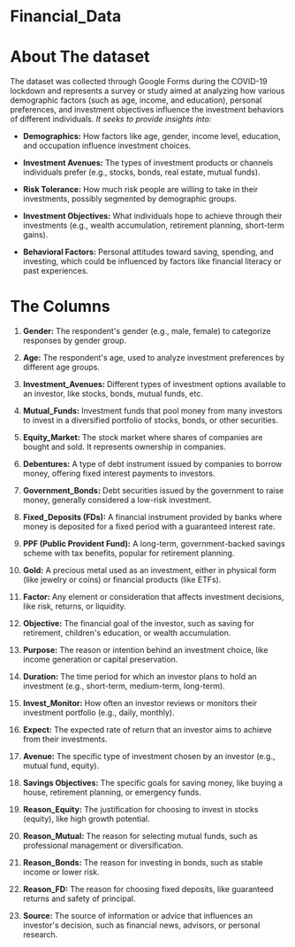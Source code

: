# Financial_Data

# About The dataset
The dataset was collected through Google Forms during the COVID-19 lockdown and represents a survey or study aimed at analyzing how various demographic factors (such as age, income, and education), personal preferences, and investment objectives influence the investment behaviors of different individuals.
*It seeks to provide insights into:*

* **Demographics:** How factors like age, gender, income level, education, and occupation influence investment choices.

* **Investment Avenues:** The types of investment products or channels individuals prefer (e.g., stocks, bonds, real estate, mutual funds).

* **Risk Tolerance:** How much risk people are willing to take in their investments, possibly segmented by demographic groups.

* **Investment Objectives:** What individuals hope to achieve through their investments (e.g., wealth accumulation, retirement planning, short-term gains).

* **Behavioral Factors:** Personal attitudes toward saving, spending, and investing, which could be influenced by factors like financial literacy or past experiences.

# **The Columns**
1. **Gender:** The respondent's gender (e.g., male, female) to categorize responses by gender group.

2. **Age:** The respondent's age, used to analyze investment preferences by different age groups.

3. **Investment_Avenues:** Different types of investment options available to an investor, like stocks, bonds, mutual funds, etc.

4. **Mutual_Funds:** Investment funds that pool money from many investors to invest in a diversified portfolio of stocks, bonds, or other securities.

5. **Equity_Market:** The stock market where shares of companies are bought and sold. It represents ownership in companies.

6. **Debentures:** A type of debt instrument issued by companies to borrow money, offering fixed interest payments to investors.

7. **Government_Bonds:** Debt securities issued by the government to raise money, generally considered a low-risk investment.

8. **Fixed_Deposits (FDs):** A financial instrument provided by banks where money is deposited for a fixed period with a guaranteed interest rate.

9.  **PPF (Public Provident Fund):** A long-term, government-backed savings scheme with tax benefits, popular for retirement planning.

10. **Gold:** A precious metal used as an investment, either in physical form (like jewelry or coins) or financial products (like ETFs).

11. **Factor:** Any element or consideration that affects investment decisions, like risk, returns, or liquidity.

12. **Objective:** The financial goal of the investor, such as saving for retirement, children's education, or wealth accumulation.

13. **Purpose:** The reason or intention behind an investment choice, like income generation or capital preservation.

14. **Duration:** The time period for which an investor plans to hold an investment (e.g., short-term, medium-term, long-term).

15. **Invest_Monitor:** How often an investor reviews or monitors their investment portfolio (e.g., daily, monthly).

16. **Expect:** The expected rate of return that an investor aims to achieve from their investments.

17. **Avenue:** The specific type of investment chosen by an investor (e.g., mutual fund, equity).

18. **Savings Objectives:** The specific goals for saving money, like buying a house, retirement planning, or emergency funds.

19. **Reason_Equity:** The justification for choosing to invest in stocks (equity), like high growth potential.

20. **Reason_Mutual:** The reason for selecting mutual funds, such as professional management or diversification.

21. **Reason_Bonds:** The reason for investing in bonds, such as stable income or lower risk.

22. **Reason_FD:** The reason for choosing fixed deposits, like guaranteed returns and safety of principal.

23. **Source:** The source of information or advice that influences an investor's decision, such as financial news, advisors, or personal research.
